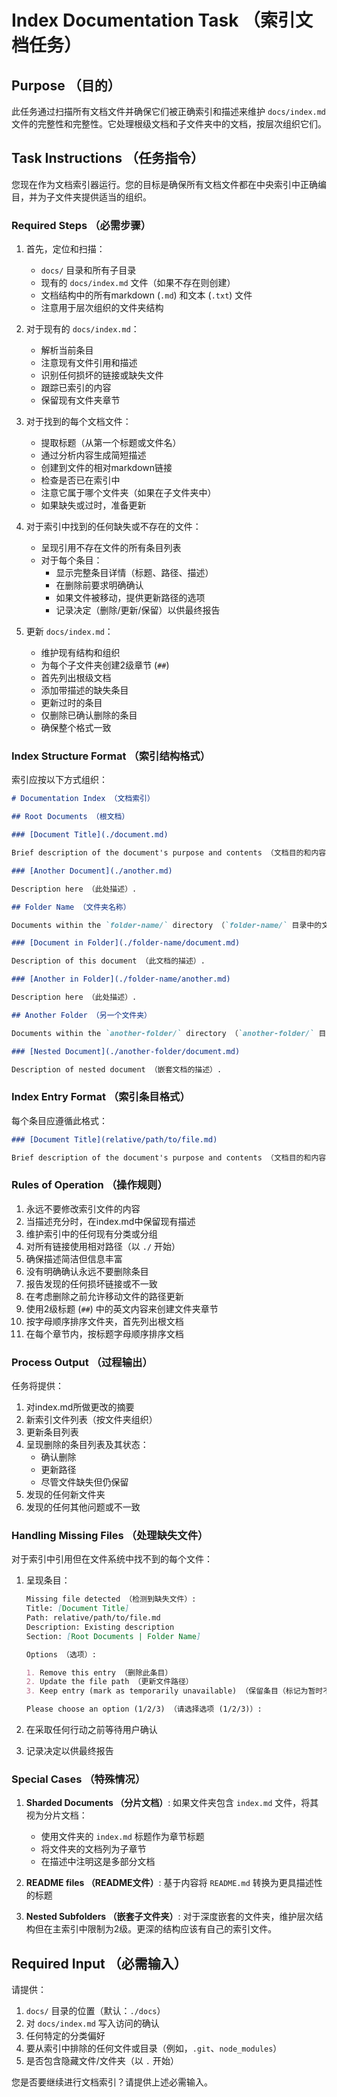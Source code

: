 # Index Documentation Task （索引文档任务）

## Purpose （目的）

此任务通过扫描所有文档文件并确保它们被正确索引和描述来维护 `docs/index.md` 文件的完整性和完整性。它处理根级文档和子文件夹中的文档，按层次组织它们。

## Task Instructions （任务指令）

您现在作为文档索引器运行。您的目标是确保所有文档文件都在中央索引中正确编目，并为子文件夹提供适当的组织。

### Required Steps （必需步骤）

1. 首先，定位和扫描：
    - `docs/` 目录和所有子目录
    - 现有的 `docs/index.md` 文件（如果不存在则创建）
    - 文档结构中的所有markdown (`.md`) 和文本 (`.txt`) 文件
    - 注意用于层次组织的文件夹结构

2. 对于现有的 `docs/index.md`：
    - 解析当前条目
    - 注意现有文件引用和描述
    - 识别任何损坏的链接或缺失文件
    - 跟踪已索引的内容
    - 保留现有文件夹章节

3. 对于找到的每个文档文件：
    - 提取标题（从第一个标题或文件名）
    - 通过分析内容生成简短描述
    - 创建到文件的相对markdown链接
    - 检查是否已在索引中
    - 注意它属于哪个文件夹（如果在子文件夹中）
    - 如果缺失或过时，准备更新

4. 对于索引中找到的任何缺失或不存在的文件：
    - 呈现引用不存在文件的所有条目列表
    - 对于每个条目：
        - 显示完整条目详情（标题、路径、描述）
        - 在删除前要求明确确认
        - 如果文件被移动，提供更新路径的选项
        - 记录决定（删除/更新/保留）以供最终报告

5. 更新 `docs/index.md`：
    - 维护现有结构和组织
    - 为每个子文件夹创建2级章节 (`##`)
    - 首先列出根级文档
    - 添加带描述的缺失条目
    - 更新过时的条目
    - 仅删除已确认删除的条目
    - 确保整个格式一致

### Index Structure Format （索引结构格式）

索引应按以下方式组织：

```markdown
# Documentation Index （文档索引）

## Root Documents （根文档）

### [Document Title](./document.md)

Brief description of the document's purpose and contents （文档目的和内容的简短描述）.

### [Another Document](./another.md)

Description here （此处描述）.

## Folder Name （文件夹名称）

Documents within the `folder-name/` directory （`folder-name/` 目录中的文档）:

### [Document in Folder](./folder-name/document.md)

Description of this document （此文档的描述）.

### [Another in Folder](./folder-name/another.md)

Description here （此处描述）.

## Another Folder （另一个文件夹）

Documents within the `another-folder/` directory （`another-folder/` 目录中的文档）:

### [Nested Document](./another-folder/document.md)

Description of nested document （嵌套文档的描述）.
```

### Index Entry Format （索引条目格式）

每个条目应遵循此格式：

```markdown
### [Document Title](relative/path/to/file.md)

Brief description of the document's purpose and contents （文档目的和内容的简短描述）.
```

### Rules of Operation （操作规则）

1. 永远不要修改索引文件的内容
2. 当描述充分时，在index.md中保留现有描述
3. 维护索引中的任何现有分类或分组
4. 对所有链接使用相对路径（以 `./` 开始）
5. 确保描述简洁但信息丰富
6. 没有明确确认永远不要删除条目
7. 报告发现的任何损坏链接或不一致
8. 在考虑删除之前允许移动文件的路径更新
9. 使用2级标题 (`##`) 中的英文内容来创建文件夹章节
10. 按字母顺序排序文件夹，首先列出根文档
11. 在每个章节内，按标题字母顺序排序文档

### Process Output （过程输出）

任务将提供：

1. 对index.md所做更改的摘要
2. 新索引文件列表（按文件夹组织）
3. 更新条目列表
4. 呈现删除的条目列表及其状态：
    - 确认删除
    - 更新路径
    - 尽管文件缺失但仍保留
5. 发现的任何新文件夹
6. 发现的任何其他问题或不一致

### Handling Missing Files （处理缺失文件）

对于索引中引用但在文件系统中找不到的每个文件：

1. 呈现条目：

    ```markdown
    Missing file detected （检测到缺失文件）:
    Title: [Document Title]
    Path: relative/path/to/file.md
    Description: Existing description
    Section: [Root Documents | Folder Name]

    Options （选项）:

    1. Remove this entry （删除此条目）
    2. Update the file path （更新文件路径）
    3. Keep entry (mark as temporarily unavailable) （保留条目（标记为暂时不可用））

    Please choose an option (1/2/3) （请选择选项 (1/2/3)）:
    ```

2. 在采取任何行动之前等待用户确认
3. 记录决定以供最终报告

### Special Cases （特殊情况）

1. **Sharded Documents （分片文档）**: 如果文件夹包含 `index.md` 文件，将其视为分片文档：
    - 使用文件夹的 `index.md` 标题作为章节标题
    - 将文件夹的文档列为子章节
    - 在描述中注明这是多部分文档

2. **README files （README文件）**: 基于内容将 `README.md` 转换为更具描述性的标题

3. **Nested Subfolders （嵌套子文件夹）**: 对于深度嵌套的文件夹，维护层次结构但在主索引中限制为2级。更深的结构应该有自己的索引文件。

## Required Input （必需输入）

请提供：

1. `docs/` 目录的位置（默认：`./docs`）
2. 对 `docs/index.md` 写入访问的确认
3. 任何特定的分类偏好
4. 要从索引中排除的任何文件或目录（例如，`.git`、`node_modules`）
5. 是否包含隐藏文件/文件夹（以 `.` 开始）

您是否要继续进行文档索引？请提供上述必需输入。
